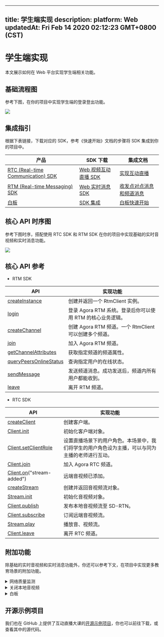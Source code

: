
---
title: 学生端实现
description: 
platform: Web
updatedAt: Fri Feb 14 2020 02:12:23 GMT+0800 (CST)
---
# 学生端实现
本文展示如何在 Web 平台实现学生端相关功能。

## 基础流程图

参考下图，在你的项目中实现学生端的登录登出功能。

![](https://web-cdn.agora.io/docs-files/1579595729792)

## 集成指引

根据下表链接，下载对应的 SDK，参考《快速开始》文档的步骤将 SDK 集成到你的项目中。


| 产品 | SDK 下载 | 集成文档 |
| ---------------- | ---------------- | ---------------- | 
| [RTC (Real-time Communication) SDK](https://docs.agora.io/cn/Interactive%20Broadcast/product_live?platform=All%20Platforms)      | [ Web 视频互动直播 SDK](https://docs.agora.io/cn/Interactive%20Broadcast/downloads)      | [实现互动直播](https://docs.agora.io/cn/Interactive%20Broadcast/start_live_web?platform=Web) |
| [RTM (Real-time Messaging) SDK](https://docs.agora.io/cn/Real-time-Messaging/product_rtm?platform=All%20Platforms) | [Web 实时消息 SDK](https://docs.agora.io/cn/Real-time-Messaging/downloads) | [收发点对点消息和频道消息](https://docs-preview.agoralab.co/cn/Real-time-Messaging/messaging_web?platform=Web) |
| [白板](https://developer.netless.link/docs/javascript/overview/js-outline/) | [SDK 集成](https://developer.netless.link/docs/javascript/guide/js-sdk/) | [白板快速开始](https://developer.netless.link/docs/javascript/quick-start/js-precondition/) |



## 核心 API 时序图

参考下图时序，搭配使用 RTC SDK 和 RTM SDK 在你的项目中实现基础的实时音视频和实时消息功能。

![](https://web-cdn.agora.io/docs-files/1581329701467)

## 核心 API 参考

- RTM SDK

| API | 实现功能 |
| ---------------- | ---------------- |
| [createInstance](https://docs.agora.io/cn/Interactive%20Broadcast/API%20Reference/RTM_web/modules/agorartm.html#createinstance)     | 创建并返回一个 RtmClient 实例。      |
| [login](https://docs.agora.io/cn/Interactive%20Broadcast/API%20Reference/RTM_web/classes/rtmclient.html#login) | 登录 Agora RTM 系统。登录后你可以使用 RTM 的核心业务逻辑。
| [createChannel](https://docs.agora.io/cn/Interactive%20Broadcast/API%20Reference/RTM_web/classes/rtmclient.html#createchannel) | 创建 Agora RTM 频道。一个 RtmClient 可以创建多个频道。 |
| [join](https://docs.agora.io/cn/Interactive%20Broadcast/API%20Reference/RTM_web/classes/rtmchannel.html#join) | 加入 Agora RTM 频道。|
| [getChannelAttributes](https://docs.agora.io/cn/Interactive%20Broadcast/API%20Reference/RTM_web/classes/rtmclient.html#getchannelattributes) | 获取指定频道的频道属性。 |
| [queryPeersOnlineStatus](https://docs.agora.io/cn/Interactive%20Broadcast/API%20Reference/RTM_web/classes/rtmclient.html#querypeersonlinestatus) | 查询指定用户的在线状态。 |
| [sendMessage](https://docs.agora.io/cn/Interactive%20Broadcast/API%20Reference/RTM_web/classes/rtmchannel.html#sendmessage)  | 发送频道消息。成功发送后，频道内所有用户都能收到。 |
| [leave](https://docs.agora.io/cn/Interactive%20Broadcast/API%20Reference/RTM_web/classes/rtmchannel.html#leave) | 离开 RTM 频道。 |

- RTC SDK

| API | 实现功能 |
| ---------------- | ---------------- |
| [createClient](https://docs.agora.io/cn/Interactive%20Broadcast/API%20Reference/web/globals.html#createclient)        | 创建客户端。      |
[Client.init](https://docs.agora.io/cn/Interactive%20Broadcast/API%20Reference/web/interfaces/agorartc.client.html#init) | 初始化客户端对象。 |
| [Client.setClientRole](https://docs.agora.io/cn/Interactive%20Broadcast/API%20Reference/web/interfaces/agorartc.client.html#setclientrole) | 设置直播场景下的用户角色。本场景中，我们将学生的用户角色设为主播，可以与同为主播的老师进行互动。 |
[Client.join](https://docs.agora.io/cn/Interactive%20Broadcast/API%20Reference/web/interfaces/agorartc.client.html#join) | 加入 Agora RTC 频道。 |
| [Client.on](https://docs.agora.io/cn/Interactive%20Broadcast/API%20Reference/web/interfaces/agorartc.client.html#on)("stream-added") | 远端音视频已添加。 |
| [createStream](https://docs.agora.io/cn/Interactive%20Broadcast/API%20Reference/web/globals.html#createstream) | 创建并返回音视频流对象。 |
| [Stream.init](https://docs.agora.io/cn/Interactive%20Broadcast/API%20Reference/web/interfaces/agorartc.stream.html#init) | 初始化音视频对象。 |
| [Client.publish](https://docs.agora.io/cn/Interactive%20Broadcast/API%20Reference/web/interfaces/agorartc.client.html#publish) | 发布本地音视频流至 SD-RTN。 |
| [Client.subscribe](https://docs.agora.io/cn/Interactive%20Broadcast/API%20Reference/web/interfaces/agorartc.client.html#subscribe) | 订阅远端音视频流。|
| [Stream.play](https://docs.agora.io/cn/Interactive%20Broadcast/API%20Reference/web/interfaces/agorartc.stream.html#play) | 播放音、视频流。|
| [Client.leave](https://docs.agora.io/cn/Interactive%20Broadcast/API%20Reference/web/interfaces/agorartc.client.html#leave) | 离开 RTC 频道。 |

## 附加功能

除基础的实时音视频和实时消息功能外，你还可以参考下文，在项目中实现更多教育场景的附加功能。


<details>
<summary>网络质量监测</summary>
你可以通过使用 RTC SDK 的 <code>on("network-quality")</code> 回调，实时监控通话中每个用户的网络上下行 last mile 网络质量。
更多质量透明相关方法，可参考如下文档：
<li><a href="https://docs.agora.io/cn/Interactive%20Broadcast/lastmile_quality_web?platform=Web">通话前网络质量探测</a></li>
<li><a href="https://docs.agora.io/cn/Interactive%20Broadcast/in-call_quality_web?platform=Web">通话中质量监测</a></li>
</details>
<details>
<summary>关闭本地音视频</summary>
你可以通过调用 RTC SDK 的如下方法，实现相关功能：
	<li>调用 <code>muteAudio</code> 或 <code>unmuteAudio</code>关闭或重新开启本地音频。</li>
	<li>调用 <code>muteVideo</code> 或 <code>unmuteVideo</code> 关闭或重新开启本地视频。
</details>

<details>
<summary>白板</summary>
参考下列常用功能文档，在你的项目中实现白板相关功能。
	<li><a href="https://developer.netless.link/docs/javascript/features/js-document/">文档转换</a></li>
	<li><a href="https://developer.netless.link/docs/javascript/features/js-state/">状态监听</a></li>
	<li><a href="https://developer.netless.link/docs/android/guides/android-tools/">使用教具</a></li>
	<li><a href="https://developer.netless.link/docs/android/guides/android-view/">视角操作</a></li>
	<li><a href="https://developer.netless.link/docs/javascript/features/js-operation/">白板操作</a></li>
	<li><a href="https://developer.netless.link/docs/javascript/features/js-scenes/">页面（场景）管理</a></li>
</details>


## 开源示例项目

我们也在 GitHub 上提供了互动直播大课的[开源示例项目](https://github.com/AgoraIO-Usecase/eEducation)，你也可以前往下载，或查看其中的源代码。
